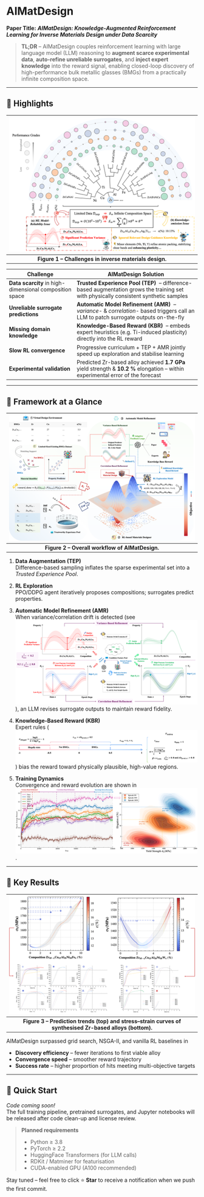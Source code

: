 # AIMatDesign
**Paper Title:** ***AIMatDesign: Knowledge-Augmented Reinforcement Learning for Inverse Materials Design under Data Scarcity***

> **TL;DR** – AIMatDesign couples reinforcement learning with large language model (LLM) reasoning to **augment scarce experimental data**, **auto-refine unreliable surrogates**, and **inject expert knowledge** into the reward signal, enabling closed-loop discovery of high-performance bulk metallic glasses (BMGs) from a practically infinite composition space.

---

## 🌟 Highlights

| ![Framework](imgs/intro.png) |
|:--:|
| **Figure 1 – Challenges in inverse materials design.** |

| Challenge | AIMatDesign Solution |
|-----------|----------------------|
| **Data scarcity** in high-dimensional composition space | **Trusted Experience Pool (TEP)** &nbsp;– difference-based augmentation grows the training set with physically consistent synthetic samples |
| **Unreliable surrogate predictions** | **Automatic Model Refinement (AMR)** &nbsp;– *variance-* & *correlation-* based triggers call an LLM to patch surrogate outputs on-the-fly |
| **Missing domain knowledge** | **Knowledge-Based Reward (KBR)** &nbsp;– embeds expert heuristics (e.g. Ti-induced plasticity) directly into the RL reward |
| **Slow RL convergence** | Progressive curriculum + TEP + AMR jointly speed up exploration and stabilise learning |
| **Experimental validation** | Predicted Zr-based alloy achieved **1.7 GPa** yield strength & **10.2 %** elongation – within experimental error of the forecast |


---

## 📐 Framework at a Glance

| ![Framework](imgs/framework.png) |
|:--:|
| **Figure 2 – Overall workflow of AIMatDesign.** |

1. **Data Augmentation (TEP)**  
   Difference-based sampling inflates the sparse experimental set into a *Trusted Experience Pool*.

2. **RL Exploration**  
   PPO/DDPG agent iteratively proposes compositions; surrogates predict properties.

3. **Automatic Model Refinement (AMR)**  
   When variance/correlation drift is detected (see ![AMR](imgs/AMR.png)), an LLM revises surrogate outputs to maintain reward fidelity.

4. **Knowledge-Based Reward (KBR)**  
   Expert rules (![Reward](imgs/reward.png)) bias the reward toward physically plausible, high-value regions.

5. **Training Dynamics**  
   Convergence and reward evolution are shown in ![Curve](imgs/training_reward_curve.png).

---

## 🔬 Key Results

| ![Experimental results](imgs/exp_results.png) |
|:--:|
| **Figure 3 – Prediction trends (top) and stress–strain curves of synthesised Zr-based alloys (bottom).** |

AIMatDesign surpassed grid search, NSGA-II, and vanilla RL baselines in

* **Discovery efficiency** – fewer iterations to first viable alloy  
* **Convergence speed** – smoother reward trajectory  
* **Success rate** – higher proportion of hits meeting multi-objective targets  

---

## 🚀 Quick Start

_Code coming soon!_  
The full training pipeline, pretrained surrogates, and Jupyter notebooks will be released after code clean-up and license review.

> **Planned requirements**
> * Python ≥ 3.8
> * PyTorch ≥ 2.2
> * HuggingFace Transformers (for LLM calls)
> * RDKit / Matminer for featurisation
> * CUDA-enabled GPU (A100 recommended)

Stay tuned – feel free to click ⭐ **Star** to receive a notification when we push the first commit.
